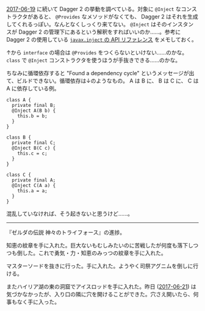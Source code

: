 [2017-06-19][] に続いて Dagger 2 の挙動を調べている。対象に `@Inject` なコンストラクタがあると、 `@Provides` なメソッドがなくても、 Dagger 2 はそれを生成してくれるっぽい。なんとなくしっくり来てない。 `@Inject` はそのインスタンスが Dagger 2 の管理下にあるという解釈をすればいいのか……。参考に Dagger 2 の使用している [`javax.inject` の API リファレンス](http://docs.oracle.com/javaee/6/api/javax/inject/package-summary.html) をメモしておく。

↑から `interface` の場合は `@Provides` をつくらないといけない……のかな。 `class` で `@Inject` コンストラクタを使うほうが手抜きできる……のかな。

ちなみに循環依存すると "Found a dependency cycle" というメッセージが出て、ビルドできない。循環依存は↓のようなもの。 A は B に、 B は C に、 C は A に依存している例。

```
class A {
  private final B;
  @Inject A(B b) {
    this.b = b;
  }
}

class B {
  private final C;
  @Inject B(C c) {
    this.c = c;
  }
}

class C {
  private final A;
  @Inject C(A a) {
    this.a = a;
  }
}
```

混乱していなければ、そう起きないと思うけど……。

-----

『ゼルダの伝説 神々のトライフォース』の進捗。

知恵の紋章を手に入れた。巨大ないもむしみたいのに苦戦したが何度も落下しつつも倒した。これで勇気・力・知恵のみっつの紋章を手に入れた。

マスターソードを抜きに行った。手に入れた。ようやく司祭アグニムを倒しに行ける。

またハイリア湖の東の洞窟でアイスロッドを手に入れた。昨日 ([2017-06-21][]) は気づかなかったが、入り口の隣に穴を開けることができた。穴さえ開いたら、何事もなく手に入った。

[2017-06-21]: http://blog.bouzuya.net/2017/06/21/

[2017-06-19]: http://blog.bouzuya.net/2017/06/19/
